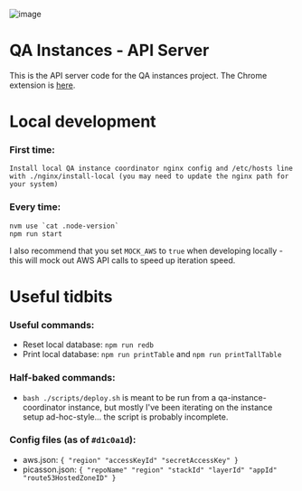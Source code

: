 ![image](https://cloud.githubusercontent.com/assets/2539761/25288498/197cfc4e-269c-11e7-923f-7e83fcd595ac.png)

# QA Instances - API Server

This is the API server code for the QA instances project.
The Chrome extension is [here](https://github.com/minervaproject/qa-instances-extension).

# Local development

### First time:
```
Install local QA instance coordinator nginx config and /etc/hosts line with ./nginx/install-local (you may need to update the nginx path for your system)
```

### Every time:
```
nvm use `cat .node-version`
npm run start
```

I also recommend that you set `MOCK_AWS` to `true` when developing locally - this will mock out AWS API calls to speed up iteration speed.

# Useful tidbits

### Useful commands:
* Reset local database: `npm run redb`
* Print local database: `npm run printTable` and `npm run printTallTable`

### Half-baked commands:
* `bash ./scripts/deploy.sh` is meant to be run from a qa-instance-coordinator instance, but mostly I've been iterating on the instance setup ad-hoc-style... the script is probably incomplete.

### Config files (as of `#d1c0a1d`):
* aws.json: `{ "region" "accessKeyId" "secretAccessKey" }`
* picasson.json: `{ "repoName" "region" "stackId" "layerId" "appId" "route53HostedZoneID" }`